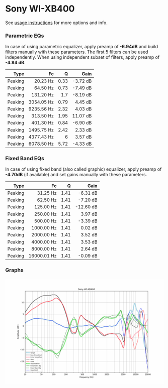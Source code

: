 # Sony WI-XB400
See [usage instructions](https://github.com/jaakkopasanen/AutoEq#usage) for more options and info.

### Parametric EQs
In case of using parametric equalizer, apply preamp of **-6.94dB** and build filters manually
with these parameters. The first 5 filters can be used independently.
When using independent subset of filters, apply preamp of **-4.84 dB**.

| Type    | Fc         |    Q | Gain     |
|--------:|-----------:|-----:|---------:|
| Peaking | 20.23 Hz   | 0.33 | -3.72 dB |
| Peaking | 64.50 Hz   | 0.73 | -7.49 dB |
| Peaking | 131.20 Hz  | 1.7  | -8.19 dB |
| Peaking | 3054.05 Hz | 0.79 | 4.45 dB  |
| Peaking | 9235.56 Hz | 2.32 | 4.03 dB  |
| Peaking | 313.50 Hz  | 1.95 | 11.07 dB |
| Peaking | 401.30 Hz  | 0.84 | -6.90 dB |
| Peaking | 1495.75 Hz | 2.42 | 2.33 dB  |
| Peaking | 4377.43 Hz | 6    | 3.57 dB  |
| Peaking | 6078.50 Hz | 5.72 | -4.33 dB |

### Fixed Band EQs
In case of using fixed band (also called graphic) equalizer, apply preamp of **-4.70dB**
(if available) and set gains manually with these parameters.

| Type    | Fc          |    Q | Gain      |
|--------:|------------:|-----:|----------:|
| Peaking | 31.25 Hz    | 1.41 | -6.31 dB  |
| Peaking | 62.50 Hz    | 1.41 | -7.20 dB  |
| Peaking | 125.00 Hz   | 1.41 | -12.60 dB |
| Peaking | 250.00 Hz   | 1.41 | 3.97 dB   |
| Peaking | 500.00 Hz   | 1.41 | -3.39 dB  |
| Peaking | 1000.00 Hz  | 1.41 | 0.02 dB   |
| Peaking | 2000.00 Hz  | 1.41 | 3.52 dB   |
| Peaking | 4000.00 Hz  | 1.41 | 3.53 dB   |
| Peaking | 8000.00 Hz  | 1.41 | 2.64 dB   |
| Peaking | 16000.01 Hz | 1.41 | -0.09 dB  |

### Graphs
![](./Sony%20WI-XB400.png)
